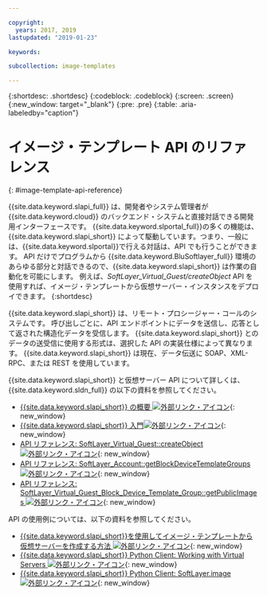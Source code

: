 ```yaml
---

copyright:
  years: 2017, 2019
lastupdated: "2019-01-23"

keywords:

subcollection: image-templates

---
```


{:shortdesc: .shortdesc}
{:codeblock: .codeblock}
{:screen: .screen}
{:new_window: target="_blank"}
{:pre: .pre}
{:table: .aria-labeledby="caption"}

# イメージ・テンプレート API のリファレンス
{: #image-template-api-reference}

{{site.data.keyword.slapi_full}} は、開発者やシステム管理者が {{site.data.keyword.cloud}} のバックエンド・システムと直接対話できる開発用インターフェースです。 {{site.data.keyword.slportal_full}}の多くの機能は、{{site.data.keyword.slapi_short}} によって駆動しています。つまり、一般には、{{site.data.keyword.slportal}}で行える対話は、API でも行うことができます。 API だけでプログラムから {{site.data.keyword.BluSoftlayer_full}} 環境のあらゆる部分と対話できるので、{{site.data.keyword.slapi_short}} は作業の自動化を可能にします。 例えば、*SoftLayer_Virtual_Guest/createObject* API を使用すれば、イメージ・テンプレートから仮想サーバー・インスタンスをデプロイできます。
{:shortdesc}

{{site.data.keyword.slapi_short}} は、リモート・プロシージャー・コールのシステムです。 呼び出しごとに、API エンドポイントにデータを送信し、応答として返された構造化データを受信します。 {{site.data.keyword.slapi_short}} とのデータの送受信に使用する形式は、選択した API の実装仕様によって異なります。 {{site.data.keyword.slapi_short}} は現在、データ伝送に SOAP、XML-RPC、または REST を使用しています。

{{site.data.keyword.slapi_short}} と仮想サーバー API について詳しくは、{{site.data.keyword.sldn_full}} の以下の資料を参照してください。
* [{{site.data.keyword.slapi_short}} の概要 ![外部リンク・アイコン](../icons/launch-glyph.svg "外部リンク・アイコン")](https://sldn.softlayer.com/reference/softlayerapi/){: new_window}
* [{{site.data.keyword.slapi_short}} 入門![外部リンク・アイコン](../icons/launch-glyph.svg "外部リンク・アイコン")](https://sldn.softlayer.com/article/getting-started/){: new_window}
* [API リファレンス: SoftLayer_Virtual_Guest::createObject ![外部リンク・アイコン](../icons/launch-glyph.svg "外部リンク・アイコン")](https://softlayer.github.io/reference/services/SoftLayer_Virtual_Guest/createObject/){: new_window}
* [API リファレンス: SoftLayer_Account::getBlockDeviceTemplateGroups ![外部リンク・アイコン](../icons/launch-glyph.svg "外部リンク・アイコン")](https://sldn.softlayer.com/reference/services/SoftLayer_Account/getBlockDeviceTemplateGroups/){: new_window}
* [API リファレンス: SoftLayer_Virtual_Guest_Block_Device_Template_Group::getPublicImages ![外部リンク・アイコン](../icons/launch-glyph.svg "外部リンク・アイコン")](https://sldn.softlayer.com/reference/services/SoftLayer_Virtual_Guest_Block_Device_Template_Group/getPublicImages/){: new_window}

API の使用例については、以下の資料を参照してください。
* [{{site.data.keyword.slapi_short}}を使用してイメージ・テンプレートから仮想サーバーを作成する方法 ![外部リンク・アイコン](../icons/launch-glyph.svg "外部リンク・アイコン")](https://stackoverflow.com/questions/41138874/how-to-create-virtual-server-using-standard-template-softlayer-using-rest-api){: new_window}
* [{{site.data.keyword.slapi_short}} Python Client: Working with Virtual Servers ![外部リンク・アイコン](../icons/launch-glyph.svg "外部リンク・アイコン")](https://softlayer-api-python-client.readthedocs.io/en/latest/api/managers/vs/){: new_window}
* [{{site.data.keyword.slapi_short}} Python Client: SoftLayer.image ![外部リンク・アイコン](../icons/launch-glyph.svg "外部リンク・アイコン")](https://softlayer-api-python-client.readthedocs.io/en/latest/api/managers/image/){: new_window}
